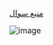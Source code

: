<a href="https://quera.org/problemset/221452"> منبع سوال </a> 

![image](https://github.com/cc-Mehdi/Algorithms/assets/57840939/45491fc9-c80b-4c67-b779-b27ef45b3018)
